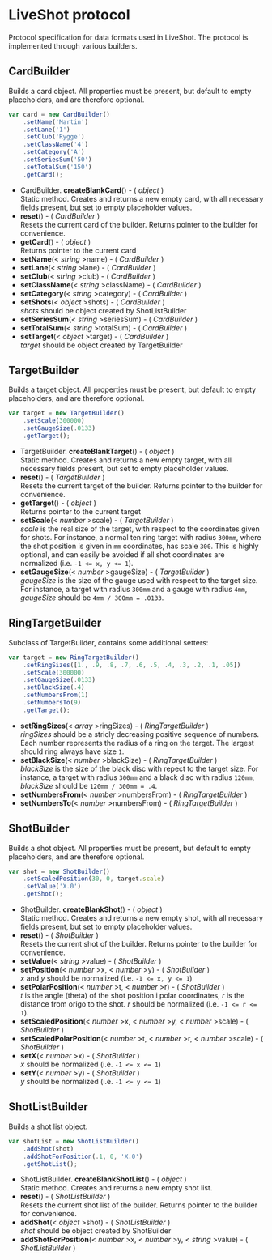 LiveShot protocol
=================
Protocol specification for data formats used in LiveShot. The protocol is
implemented through various builders.

CardBuilder
-----------
Builds a card object. All properties must be present, but default to empty
placeholders, and are therefore optional.

```javascript
var card = new CardBuilder()
    .setName('Martin')
    .setLane('1')
    .setClub('Rygge')
    .setClassName('4')
    .setCategory('A')
    .setSeriesSum('50')
    .setTotalSum('150')
    .getCard();
```

* CardBuilder. **createBlankCard**() - ( _object_ )  
    Static method. Creates and returns a new empty card, with all necessary
    fields present, but set to empty placeholder values.
* **reset**() - ( _CardBuilder_ )  
    Resets the current card of the builder. Returns pointer to the builder for
    convenience.
* **getCard**() - ( _object_ )  
    Returns pointer to the current card
* **setName**(< _string_ >name) - ( _CardBuilder_ )
* **setLane**(< _string_ >lane) - ( _CardBuilder_ )
* **setClub**(< _string_ >club) - ( _CardBuilder_ )
* **setClassName**(< _string_ >className) - ( _CardBuilder_ )
* **setCategory**(< _string_ >category) - ( _CardBuilder_ )
* **setShots**(< _object_ >shots) - ( _CardBuilder_ )  
    _shots_ should be object created by ShotListBuilder
* **setSeriesSum**(< _string_ >seriesSum) - ( _CardBuilder_ )
* **setTotalSum**(< _string_ >totalSum) - ( _CardBuilder_ )
* **setTarget**(< _object_ >target) - ( _CardBuilder_ )  
    _target_ should be object created by TargetBuilder

TargetBuilder
-------------
Builds a target object. All properties must be present, but default to empty
placeholders, and are therefore optional.

```javascript
var target = new TargetBuilder()
    .setScale(300000)
    .setGaugeSize(.0133)
    .getTarget();
```

* TargetBuilder. **createBlankTarget**() - ( _object_ )  
    Static method. Creates and returns a new empty target, with all necessary
    fields present, but set to empty placeholder values.
* **reset**() - ( _TargetBuilder_ )  
    Resets the current target of the builder. Returns pointer to the builder
    for convenience.
* **getTarget**() - ( _object_ )  
    Returns pointer to the current target
* **setScale**(< _number_ >scale) - ( _TargetBuilder_ )  
    _scale_ is the real size of the target, with respect to the coordinates
    given for shots. For instance, a normal ten ring target with radius `300mm`,
    where the shot position is given in `mm` coordinates, has scale `300`. This
    is highly optional, and can easily be avoided if all shot coordinates are
    normalized (i.e. `-1 <= x, y <= 1`).
* **setGaugeSize**(< _number_ >gaugeSize) - ( _TargetBuilder_ )  
    _gaugeSize_ is the size of the gauge used with respect to the target size. For
    instance, a target with radius `300mm` and a gauge with radius `4mm`,
    _gaugeSize_ should be `4mm / 300mm = .0133`.

RingTargetBuilder
-----------------
Subclass of TargetBuilder, contains some additional setters:

```javascript
var target = new RingTargetBuilder()
    .setRingSizes([1., .9, .8, .7, .6, .5, .4, .3, .2, .1, .05])
    .setScale(300000)
    .setGaugeSize(.0133)
    .setBlackSize(.4)
    .setNumbersFrom(1)
    .setNumbersTo(9)
    .getTarget();
```

* **setRingSizes**(< _array_ >ringSizes) - ( _RingTargetBuilder_ )  
    _ringSizes_ should be a stricly decreasing positive sequence of
    numbers. Each number represents the radius of a ring on the target. The
    largest should ring always have size `1`.
* **setBlackSize**(< _number_ >blackSize) - ( _RingTargetBuilder_ )  
    _blackSize_ is the size of the black disc with repect to the target size.
    For instance, a target with radius `300mm` and a black disc with radius
    `120mm`, _blackSize_ should be `120mm / 300mm = .4`.
* **setNumbersFrom**(< _number_ >numbersFrom) - ( _RingTargetBuilder_ )
* **setNumbersTo**(< _number_ >numbersFrom) - ( _RingTargetBuilder_ )

ShotBuilder
-----------
Builds a shot object. All properties must be present, but default to empty
placeholders, and are therefore optional.

```javascript
var shot = new ShotBuilder()
    .setScaledPosition(30, 0, target.scale)
    .setValue('X.0')
    .getShot();
```

* ShotBuilder. **createBlankShot**() - ( _object_ )  
    Static method. Creates and returns a new empty shot, with all necessary
    fields present, but set to empty placeholder values.
* **reset**() - ( _ShotBuilder_ )  
    Resets the current shot of the builder. Returns pointer to the builder
    for convenience.
* **setValue**(< _string_ >value) - ( _ShotBuilder_ )
* **setPosition**(< _number_ >x, < _number_ >y) - ( _ShotBuilder_ )  
    _x_ and _y_ should be normalized (i.e. `-1 <= x, y <= 1`)
* **setPolarPosition**(< _number_ >t, < _number_ >r) - ( _ShotBuilder_ )  
    _t_ is the angle (theta) of the shot position i polar coordinates, _r_ is
    the distance from origo to the shot. _r_ should be normalized (i.e. `-1 <= r <= 1`).
* **setScaledPosition**(< _number_ >x, < _number_ >y, < _number_ >scale) - ( _ShotBuilder_ )
* **setScaledPolarPosition**(< _number_ >t, < _number_ >r, < _number_ >scale) - ( _ShotBuilder_ )
* **setX**(< _number_ >x) - ( _ShotBuilder_ )  
    _x_ should be normalized (i.e. `-1 <= x <= 1`)
* **setY**(< _number_ >y) - ( _ShotBuilder_ )  
    _y_ should be normalized (i.e. `-1 <= y <= 1`)

ShotListBuilder
---------------
Builds a shot list object.

```javascript
var shotList = new ShotListBuilder()
    .addShot(shot)
    .addShotForPosition(.1, 0, 'X.0')
    .getShotList();
```

* ShotListBuilder. **createBlankShotList**() - ( _object_ )  
    Static method. Creates and returns a new empty shot list.
* **reset**() - ( _ShotListBuilder_ )  
    Resets the current shot list of the builder. Returns pointer to the builder
    for convenience.
* **addShot**(< _object_ >shot) - ( _ShotListBuilder_ )  
    _shot_ should be object created by ShotBuilder
* **addShotForPosition**(< _number_ >x, < _number_ >y, < _string_ >value) - ( _ShotListBuilder_ )
